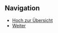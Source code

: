
## Navigation


* [Hoch zur Übersicht](../index.html)  
* [Weiter](../06_02_Schleifen/index.html)  


